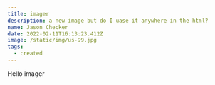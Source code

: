 ```yaml
---
title: imager
description: a new image but do I uase it anywhere in the html?
name: Jason Checker
date: 2022-02-11T16:13:23.412Z
image: /static/img/us-99.jpg
tags:
  - created
---
```


Hello imager
